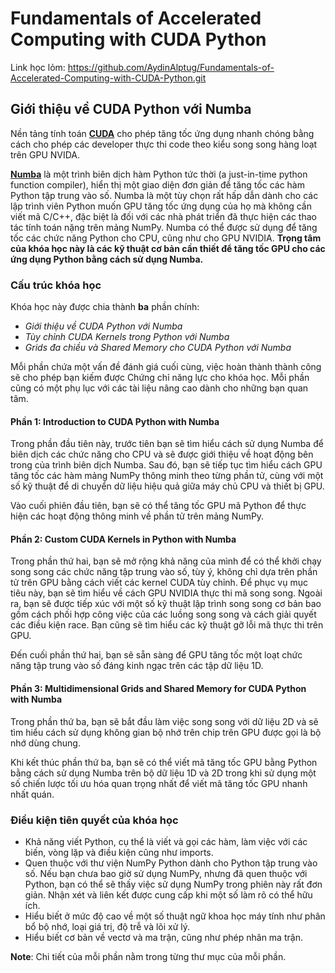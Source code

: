 #  Fundamentals of Accelerated Computing with CUDA Python

Link học lỏm: https://github.com/AydinAlptug/Fundamentals-of-Accelerated-Computing-with-CUDA-Python.git

##  Giới thiệu về CUDA Python với Numba

Nền tảng tính toán **[CUDA](https://en.wikipedia.org/wiki/CUDA)** cho phép tăng tốc ứng dụng nhanh chóng bằng cách cho phép các developer thực thi code theo kiểu song song hàng loạt trên GPU NVIDA.

**[Numba](http://numba.pydata.org/)** là một trình biên dịch hàm Python tức thời (a just-in-time python function compiler), hiển thị một giao diện đơn giản để tăng tốc các hàm Python tập trung vào số. Numba là một tùy chọn rất hấp dẫn dành cho các lập trình viên Python muốn GPU tăng tốc ứng dụng của họ mà không cần viết mã C/C++, đặc biệt là đối với các nhà phát triển đã thực hiện các thao tác tính toán nặng trên mảng NumPy. Numba có thể được sử dụng để tăng tốc các chức năng Python cho CPU, cũng như cho GPU NVIDIA. **Trọng tâm của khóa học này là các kỹ thuật cơ bản cần thiết để tăng tốc GPU cho các ứng dụng Python bằng cách sử dụng Numba.**

###  Cấu trúc khóa học
 
Khóa học này được chia thành **ba** phần chính:

- _Giới thiệu về CUDA Python với Numba_
- _Tùy chỉnh CUDA Kernels trong Python với Numba_
- _Grids đa chiều và Shared Memory cho CUDA Python với Numba_

Mỗi phần chứa một vấn đề đánh giá cuối cùng, việc hoàn thành thành công sẽ cho phép bạn kiếm được Chứng chỉ năng lực cho khóa học. Mỗi phần cũng có một phụ lục với các tài liệu nâng cao dành cho những bạn quan tâm.

#### Phần 1: Introduction to CUDA Python with Numba

Trong phần đầu tiên này, trước tiên bạn sẽ tìm hiểu cách sử dụng Numba để biên dịch các chức năng cho CPU và sẽ được giới thiệu về hoạt động bên trong của trình biên dịch Numba. Sau đó, bạn sẽ tiếp tục tìm hiểu cách GPU tăng tốc các hàm mảng NumPy thông minh theo từng phần tử, cùng với một số kỹ thuật để di chuyển dữ liệu hiệu quả giữa máy chủ CPU và thiết bị GPU.

Vào cuối phiên đầu tiên, bạn sẽ có thể tăng tốc GPU mã Python để thực hiện các hoạt động thông minh về phần tử trên mảng NumPy.

#### Phần 2: Custom CUDA Kernels in Python with Numba

Trong phần thứ hai, bạn sẽ mở rộng khả năng của mình để có thể khởi chạy song song các chức năng tập trung vào số, tùy ý, không chỉ dựa trên phần tử trên GPU bằng cách viết các kernel CUDA tùy chỉnh. Để phục vụ mục tiêu này, bạn sẽ tìm hiểu về cách GPU NVIDIA thực thi mã song song. Ngoài ra, bạn sẽ được tiếp xúc với một số kỹ thuật lập trình song song cơ bản bao gồm cách phối hợp công việc của các luồng song song và cách giải quyết các điều kiện race. Bạn cũng sẽ tìm hiểu các kỹ thuật gỡ lỗi mã thực thi trên GPU.

Đến cuối phần thứ hai, bạn sẽ sẵn sàng để GPU tăng tốc một loạt chức năng tập trung vào số đáng kinh ngạc trên các tập dữ liệu 1D.

#### Phần 3: Multidimensional Grids and Shared Memory for CUDA Python with Numba

Trong phần thứ ba, bạn sẽ bắt đầu làm việc song song với dữ liệu 2D và sẽ tìm hiểu cách sử dụng không gian bộ nhớ trên chip trên GPU được gọi là bộ nhớ dùng chung.

Khi kết thúc phần thứ ba, bạn sẽ có thể viết mã tăng tốc GPU bằng Python bằng cách sử dụng Numba trên bộ dữ liệu 1D và 2D trong khi sử dụng một số chiến lược tối ưu hóa quan trọng nhất để viết mã tăng tốc GPU nhanh nhất quán.

### Điều kiện tiên quyết của khóa học

* Khả năng viết Python, cụ thể là viết và gọi các hàm, làm việc với các biến, vòng lặp và điều kiện cũng như imports.
* Quen thuộc với thư viện NumPy Python dành cho Python tập trung vào số. Nếu bạn chưa bao giờ sử dụng NumPy, nhưng đã quen thuộc với Python, bạn có thể sẽ thấy việc sử dụng NumPy trong phiên này rất đơn giản. Nhận xét và liên kết được cung cấp khi một số làm rõ có thể hữu ích.
* Hiểu biết ở mức độ cao về một số thuật ngữ khoa học máy tính như phân bổ bộ nhớ, loại giá trị, độ trễ và lõi xử lý.
* Hiểu biết cơ bản về vectơ và ma trận, cũng như phép nhân ma trận.

**Note**: Chi tiết của mỗi phần nằm trong từng thư mục của mỗi phần.
